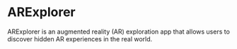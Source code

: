 # ARExplorer
ARExplorer is an augmented reality (AR) exploration app that allows users to discover hidden AR experiences in the real world.
